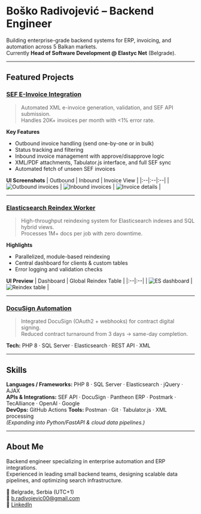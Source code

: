 # Boško Radivojević – Backend Engineer

Building enterprise-grade backend systems for ERP, invoicing, and automation across 5 Balkan markets.  
Currently **Head of Software Development @ Elastyc Net** (Belgrade).

---

## Featured Projects

### [SEF E-Invoice Integration](https://github.com/BRadivojevic/sef-einvoice-php)
> Automated XML e-invoice generation, validation, and SEF API submission.  
> Handles 20K+ invoices per month with <1% error rate.

**Key Features**
- Outbound invoice handling (send one-by-one or in bulk)
- Status tracking and filtering
- Inbound invoice management with approve/disapprove logic
- XML/PDF attachments, Tabulator.js interface, and full SEF sync
- Automated fetch of unseen SEF invoices

**UI Screenshots**
| Outbound | Inbound | Invoice View |
|:--|:--|:--|
| ![Outbound invoices](docs/outbound-invoice-sc-1.png) | ![Inbound invoices](docs/inbound-invoice-sc-1.png) | ![Invoice details](docs/invoice-sc-1.png) |

---

### [Elasticsearch Reindex Worker](https://github.com/BRadivojevic/php-elasticsearch-reindex-workers)
> High-throughput reindexing system for Elasticsearch indexes and SQL hybrid views.  
> Processes 1M+ docs per job with zero downtime.

**Highlights**
- Parallelized, module-based reindexing
- Central dashboard for clients & custom tables
- Error logging and validation checks

**UI Preview**
| Dashboard | Global Reindex Table |
|:--|:--|
| ![ES dashboard](docs/elasticsearch-dash-sc-1.png) | ![Reindex table](docs/elasticsearch-sc-3.png) |

---

### [DocuSign Automation](https://github.com/BRadivojevic/docusign-integration-php)
> Integrated DocuSign (OAuth2 + webhooks) for contract digital signing.  
> Reduced contract turnaround from 3 days → same-day completion.

**Tech:** PHP 8 · SQL Server · Elasticsearch · REST API · XML

---

## Skills
**Languages / Frameworks:** PHP 8 · SQL Server · Elasticsearch · jQuery · AJAX  
**APIs & Integrations:** SEF API · DocuSign · Pantheon ERP · Postmark · TecAlliance · OpenAI · Google  
**DevOps:** GitHub Actions 
**Tools:** Postman · Git · Tabulator.js · XML processing  
*(Expanding into Python/FastAPI & cloud data pipelines.)*

---

## About Me
Backend engineer specializing in enterprise automation and ERP integrations.  
Experienced in leading small backend teams, designing scalable data pipelines, and optimizing search infrastructure.

📍 Belgrade, Serbia (UTC+1)  
📧 [b.radivojevic00@gmail.com](mailto:b.radivojevic00@gmail.com)  
🔗 [LinkedIn](https://linkedin.com/in/bosko-radivojevic-94a783238)
